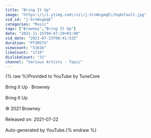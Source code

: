 ```yaml
---
title: "Bring It Up"
image: "https:\/\/i.ytimg.com\/vi\/j-5rnWsgmqE\/hqdefault.jpg"
vid_id: "j-5rnWsgmqE"
categories: "Music"
tags: ["Browney","Bring It Up"]
date: "2021-11-15T04:47:29+03:00"
vid_date: "2021-07-23T08:41:53Z"
duration: "PT3M27S"
viewcount: "51616"
likeCount: "1710"
dislikeCount: "31"
channel: "Various Artists - Topic"
---
```

{% raw %}Provided to YouTube by TuneCore<br /><br />Bring It Up · Browney<br /><br />Bring It Up<br /><br />℗ 2021 Browney<br /><br />Released on: 2021-07-22<br /><br />Auto-generated by YouTube.{% endraw %}
